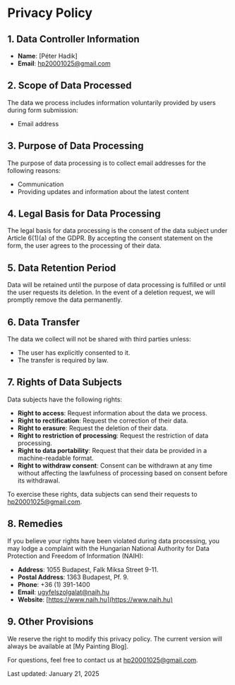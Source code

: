 # Privacy Policy

## 1. Data Controller Information
- **Name**: [Péter Hadik]  
- **Email**: [hp20001025@gmail.com](mailto:hp20001025@gmail.com)  

## 2. Scope of Data Processed
The data we process includes information voluntarily provided by users during form submission:  
- Email address  

## 3. Purpose of Data Processing
The purpose of data processing is to collect email addresses for the following reasons:  
- Communication  
- Providing updates and information about the latest content  

## 4. Legal Basis for Data Processing
The legal basis for data processing is the consent of the data subject under Article 6(1)(a) of the GDPR. By accepting the consent statement on the form, the user agrees to the processing of their data.  

## 5. Data Retention Period
Data will be retained until the purpose of data processing is fulfilled or until the user requests its deletion. In the event of a deletion request, we will promptly remove the data permanently.  

## 6. Data Transfer
The data we collect will not be shared with third parties unless:  
- The user has explicitly consented to it.  
- The transfer is required by law.  

## 7. Rights of Data Subjects
Data subjects have the following rights:  
- **Right to access**: Request information about the data we process.  
- **Right to rectification**: Request the correction of their data.  
- **Right to erasure**: Request the deletion of their data.  
- **Right to restriction of processing**: Request the restriction of data processing.  
- **Right to data portability**: Request that their data be provided in a machine-readable format.  
- **Right to withdraw consent**: Consent can be withdrawn at any time without affecting the lawfulness of processing based on consent before its withdrawal.  

To exercise these rights, data subjects can send their requests to [hp20001025@gmail.com](mailto:hp20001025@gmail.com).  

## 8. Remedies
If you believe your rights have been violated during data processing, you may lodge a complaint with the Hungarian National Authority for Data Protection and Freedom of Information (NAIH):  

- **Address**: 1055 Budapest, Falk Miksa Street 9-11.  
- **Postal Address**: 1363 Budapest, Pf. 9.  
- **Phone**: +36 (1) 391-1400  
- **Email**: ugyfelszolgalat@naih.hu  
- **Website**: [https://www.naih.hu](https://www.naih.hu)  

## 9. Other Provisions
We reserve the right to modify this privacy policy. The current version will always be available at [My Painting Blog].  

For questions, feel free to contact us at [hp20001025@gmail.com](mailto:hp20001025@gmail.com).

Last updated: January 21, 2025


